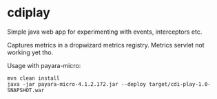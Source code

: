 # cdiplay

Simple java web app for experimenting with events, interceptors etc.

Captures metrics in a dropwizard metrics registry. Metrics servlet not working yet tho.

Usage with payara-micro:

    mvn clean install
    java -jar payara-micro-4.1.2.172.jar --deploy target/cdi-play-1.0-SNAPSHOT.war
  
  

